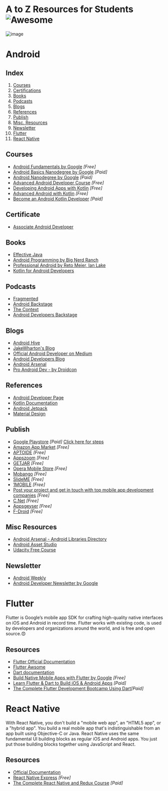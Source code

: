 # A to Z Resources for Students ![Awesome](https://cdn.rawgit.com/sindresorhus/awesome/d7305f38d29fed78fa85652e3a63e154dd8e8829/media/badge.svg)
![image](https://user-images.githubusercontent.com/26017359/46634288-fd849b00-cb6d-11e8-8fec-be9e3b0aa120.jpeg)

# Android

## Index
1. [Courses](#courses)
2. [Certifications](#certificate)
3. [Books](#books)
4. [Podcasts](#podcasts)
5. [Blogs](#blogs)
6. [References](#references)
7. [Publish](#publish)
8. [Misc. Resources](#misc-resources)
9. [Newsletter](#newsletter)
10. [Flutter](#flutter)
11. [React Native](#react-native)

## Courses

+ [Android Fundamentals by Google](https://www.udacity.com/course/new-android-fundamentals--ud851) _[Free]_
+ [Android Basics Nanodegree by Google](https://www.udacity.com/course/android-basics-nanodegree-by-google--nd803) _[Paid]_
+ [Android Nanodegree by Google](https://www.udacity.com/course/android-developer-nanodegree-by-google--nd801) _[Paid]_
+ [Advanced Android Developer Course](https://codelabs.developers.google.com/advanced-android-kotlin-training/) _[Free]_
+ [Developing Android Apps with Kotlin](https://www.udacity.com/course/developing-android-apps-with-kotlin--ud9012) _[Free]_
+ [Advanced Android with Kotlin](https://www.udacity.com/course/advanced-android-with-kotlin--ud940) _[Free]_
+ [Become an Android Kotlin Developer](https://www.udacity.com/course/android-kotlin-developer-nanodegree--nd940) _[Paid]_


## Certificate

+ [Associate Android Developer](https://developers.google.com/training/certification/associate-android-developer/)


## Books

+ [Effective Java](https://www.oreilly.com/library/view/effective-java-3rd/9780134686097/)
+ [Android Programming by Big Nerd Ranch](https://www.bignerdranch.com/books/android-programming/)
+ [Professional Android by Reto Meier, Ian Lake](https://www.wiley.com/en-us/Professional+Android%2C+4th+Edition-p-9781118949528)
+ [Kotlin for Android Developers](https://leanpub.com/kotlin-for-android-developers)

## Podcasts

+ [Fragmented](https://fragmentedpodcast.com/)
+ [Android Backstage](http://androidbackstage.blogspot.com/)
+ [The Context](https://github.com/artem-zinnatullin/TheContext-Podcast)
+ [Android Developers Backstage](https://androidbackstage.blogspot.com/)


## Blogs

+ [Android Hive](https://www.androidhive.info/)
+ [JakeWharton's Blog](https://jakewharton.com/blog/)
+ [Official Android Developer on Medium](https://medium.com/androiddevelopers)
+ [Android Developers Blog](https://android-developers.googleblog.com/)
+ [Android Arsenal](https://android-arsenal.com)
+ [Pro Android Dev - by Droidcon](https://proandroiddev.com/)


## References

+ [Android Developer Page](https://developer.android.com/)
+ [Kotlin Documentation](https://kotlinlang.org/docs/reference/)
+ [Android Jetpack](https://developer.android.com/jetpack/)
+ [Material Design](https://material.io/)


## Publish
+ [Google Playstore](https://play.google.com/apps/publish/)  *[Paid]*  [Click here for steps](res/Publish.md)
+ [Amazon App Market](https://www.amazon.com/b?node=2350149011) *[Free]*
+ [APTOIDE](https://www.aptoide.com/page/publishers) *[Free]*
+ [Appszoom](http://www.appszoom.com/developers) *[Free]*
+ [GETJAR](http://developer.getjar.mobi/) *[Free]*
+ [Opera Mobile Store](https://publishers.apps.opera.com/) *[Free]*
+ [ Mobango](http://developer.mobango.com/view/homedeveloper.php?developerHeader=1) *[Free]*
+ [SlideME](http://slideme.org/developers) *[Free]*
+ [1MOBILE](http://slideme.org/developers) *[Free]*
+ [Post your project and get in touch with top mobile app development companies](https://www.appfutura.com/app-projects) *[Free]*
+ [C.Net](https://www.amazon.com/b?node=2350149011) *[Free]*
+ [Appsgeyser](https://www.appsgeyser.com/create/start) *[Free]*
+ [F-Droid](https://f-droid.org/en/docs/Submitting_to_F-Droid_Quick_Start_Guide/) *[Free]*

## Misc Resources
+ [Android Arsenal - Android Libraries Directory](https://android-arsenal.com/)
+ [Android Asset Studio](https://romannurik.github.io/AndroidAssetStudio/)
+ [Udacity Free Course](https://classroom.udacity.com/courses/ud905)

## Newsletter
+ [Android Weekly](https://androidweekly.net/)
+ [Android Developer Newsletter by Google](https://developer.android.com/newsletter/)

# Flutter
Flutter is Google’s mobile app SDK for crafting high-quality native interfaces on iOS and Android in record time. Flutter works with existing code, is used by developers and organizations around the world, and is free and open source.:heart_eyes:

## Resources
* [Flutter Official Documentation](http://flutter.io)
* [Flutter Awsome](https://flutterawesome.com/)
* [Dart documentation](https://dart.dev/guides)
* [Build Native Mobile Apps with Flutter by Google](https://in.udacity.com/course/build-native-mobile-apps-with-flutter--ud905) _[Free]_ 
* [Learn Flutter & Dart to Build iOS & Android Apps](https://www.udemy.com/learn-flutter-dart-to-build-ios-android-apps/) _[Paid]_
* [The Complete Flutter Development Bootcamp Using Dart](https://www.appbrewery.co/p/flutter-development-bootcamp-with-dart)_[Paid]_

# React Native
With React Native, you don't build a "mobile web app", an "HTML5 app", or a "hybrid app". You build a real mobile app that's indistinguishable from an app built using Objective-C or Java. React Native uses the same fundamental UI building blocks as regular iOS and Android apps. You just put those building blocks together using JavaScript and React.

## Resources

+ [Official Documentation](https://facebook.github.io/react-native/docs/getting-started)
+ [React Native Express](http://www.reactnativeexpress.com/) _[Free]_
+ [The Complete React Native and Redux Course](https://www.udemy.com/the-complete-react-native-and-redux-course/) _[Paid]_
